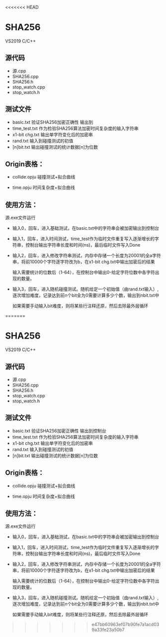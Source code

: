 <<<<<<< HEAD
# SHA256

VS2019 C/C++

## 源代码

- 源.cpp
- SHA256.cpp
- SHA256.h
- stop_watch.cpp
- stop_watch.h

## 测试文件

- basic.txt 验证SHA256加密正确性 输出到
- time_test.txt 作为检验SHA256算法加密时间复杂度的输入字符串
- x1-bit chg.txt 输出单字符变化后的加密串 
- rand.txt 输入到碰撞测试的初值
- [n]bit.txt 输出碰撞测试的统计数据[n]为位数

## Origin表格：

- collide.opju 碰撞测试+拟合曲线

- time.opju 时间复杂度+拟合曲线

## 使用方法：

源.exe文件运行

- 输入0，回车，进入基础测试，在basic.txt中的字符串会被加密输出到控制台

- 输入1，回车，进入时间测试，time_test作为临时文件重复写入逐渐增长的字符串，控制台输出字符串长度和时间(ns)，最后临时文件写入Done

- 输入2，回车，进入修改字符串测试，内存中存储一个长度为20001的全a字符串，将前10000个字符逐字符改为b，在x1-bit chg.txt中输出加密后的结果

  输入需要统计的位数后（1-64），在控制台中输出0-给定字符位数中各字符出现的数量。

- 输入3，回车，进入随机碰撞测试。随机给定一个初始值（由rand.txt输入）,逐次增加难度，记录达到前n个bit全为0需要计算多少个数，输出到nbit.txt中

  如果需要手动输入bit难度，则将某些行注释还原，然后去除最外层循环

=======
# SHA256

VS2019 C/C++

## 源代码

- 源.cpp
- SHA256.cpp
- SHA256.h
- stop_watch.cpp
- stop_watch.h

## 测试文件

- basic.txt 验证SHA256加密正确性 输出到控制台
- time_test.txt 作为检验SHA256算法加密时间复杂度的输入字符串
- x1-bit chg.txt 输出单字符变化后的加密串 
- rand.txt 输入到碰撞测试的初值
- [n]bit.txt 输出碰撞测试的统计数据[n]为位数

## Origin表格：

- collide.opju 碰撞测试+拟合曲线

- time.opju 时间复杂度+拟合曲线

## 使用方法：

源.exe文件运行

- 输入0，回车，进入基础测试，在basic.txt中的字符串会被加密输出到控制台

- 输入1，回车，进入时间测试，time_test作为临时文件重复写入逐渐增长的字符串，控制台输出字符串长度和时间(ns)，最后临时文件写入Done

- 输入2，回车，进入修改字符串测试，内存中存储一个长度为20001的全a字符串，将前10000个字符逐字符改为b，在x1-bit chg.txt中输出加密后的结果

  输入需要统计的位数后（1-64），在控制台中输出0-给定字符位数中各字符出现的数量。

- 输入3，回车，进入随机碰撞测试。随机给定一个初始值（由rand.txt输入）,逐次增加难度，记录达到前n个bit全为0需要计算多少个数，输出到nbit.txt中

  如果需要手动输入bit难度，则将某些行注释还原，然后去除最外层循环

>>>>>>> e47bb60963ef07b90fe7a1acd039a33fe23a50b7

